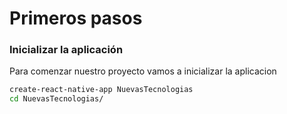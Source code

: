 # Primeros pasos

### Inicializar la aplicación

Para comenzar nuestro proyecto vamos a inicializar la aplicacion

```bash
create-react-native-app NuevasTecnologias
cd NuevasTecnologias/
```



